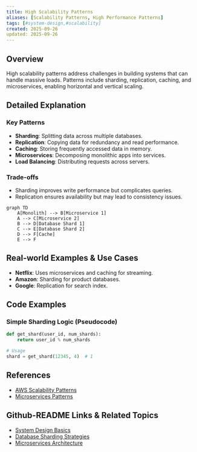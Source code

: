 ```yaml
---
title: High Scalability Patterns
aliases: [Scalability Patterns, High Performance Patterns]
tags: [#system-design,#scalability]
created: 2025-09-26
updated: 2025-09-26
---
```


## Overview

High scalability patterns address challenges in building systems that can handle massive loads. Patterns include sharding, replication, caching, and microservices, enabling horizontal and vertical scaling.

## Detailed Explanation

### Key Patterns
- **Sharding**: Splitting data across multiple databases.
- **Replication**: Copying data for redundancy and read performance.
- **Caching**: Storing frequently accessed data in memory.
- **Microservices**: Decomposing monolithic apps into services.
- **Load Balancing**: Distributing requests across servers.

### Trade-offs
- Sharding improves write performance but complicates queries.
- Replication ensures availability but may lead to consistency issues.

```mermaid
graph TD
    A[Monolith] --> B[Microservice 1]
    A --> C[Microservice 2]
    B --> D[Database Shard 1]
    C --> E[Database Shard 2]
    D --> F[Cache]
    E --> F
```

## Real-world Examples & Use Cases

- **Netflix**: Uses microservices and caching for streaming.
- **Amazon**: Sharding for product databases.
- **Google**: Replication for search index.

## Code Examples

### Simple Sharding Logic (Pseudocode)
```python
def get_shard(user_id, num_shards):
    return user_id % num_shards

# Usage
shard = get_shard(12345, 4)  # 1
```

## References

- [AWS Scalability Patterns](https://aws.amazon.com/architecture/well-architected/)
- [Microservices Patterns](https://microservices.io/patterns/)

## Github-README Links & Related Topics

- [System Design Basics](../system-design-basics/)
- [Database Sharding Strategies](../database-sharding-strategies/)
- [Microservices Architecture](../event-driven-microservices/)
